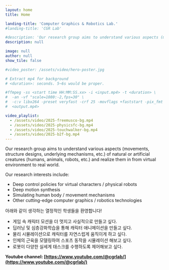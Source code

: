 ```yaml
---
layout: home
title: Home

landing-title: 'Computer Graphics & Robotics Lab.'
#landing-title: 'CGR Lab'

#description: 'Our research group aims to understand various aspects (movements, structure designs, underlying mechanisms, etc.) of natural or artificial creatures (humans, animals,  robots, etc.) and realize them in from virtual environment to real world.'
description: null

image: null
author: null
show_tile: false

#video_poster: /assets/video/hero-poster.jpg

# Extract mp4 for background
# <duration>: seconds. 5~6s would be proper.

#ffmpeg -ss <start time HH:MM:SS.xx> -i <input.mp4> -t <duration> \
#  -an -vf "scale=1080:-2,fps=30" \
#  -c:v libx264 -preset veryfast -crf 25 -movflags +faststart -pix_fmt yuv420p \
#  <output.mp4>

video_playlist:
  - /assets/video/2025-freemusco-bg.mp4
  - /assets/video/2025-physicsfc-bg.mp4
  - /assets/video/2025-touchwalker-bg.mp4
  - /assets/video/2025-b2f-bg.mp4
---
```


Our research group aims to understand various aspects (movements, structure designs, underlying mechanisms, etc.) of natural or artificial creatures (humans, animals,  robots, etc.) and realize them in from virtual environment to real world.

Our research interests include:

* Deep control policies for virtual characters / physical robots
* Deep motion synthesis
* Simulating human body / movement mechanisms
* Other cutting-edge computer graphics / robotics technologies


아래와 같이 생각하는 열정적인 학생들을 환영합니다!

* 게임 속 캐릭터 모션을 더 멋지고 사실적으로 만들고 싶다.
* 딥러닝 및 심층강화학습을 통해 캐릭터 애니메이션을 만들고 싶다.
* 물리 시뮬레이션으로 캐릭터를 자연스럽게 움직이게 하고 싶다.
* 인체의 근육을 모델링하여 스포츠 동작을 시뮬레이션 해보고 싶다.
* 로봇이 다양한 실세계 태스크를 수행하도록 제어해보고 싶다.
<!--* 이 모든 과정을 충실한 단위테스트로 뒷받침되는, 좋은 설계에 기반한 좋은 코드로 구현하고 싶다.-->

**Youtube channel: [https://www.youtube.com/@cgrlab/](https://www.youtube.com/@cgrlab/)**
